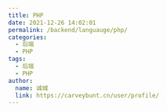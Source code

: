 ```yaml
---
title: PHP
date: 2021-12-26 14:02:01
permalink: /backend/languauge/php/
categories: 
  - 后端
  - PHP
tags: 
  - 后端
  - PHP
author: 
  name: 诚城
  link: https://carveybunt.cn/user/profile/
---
```

